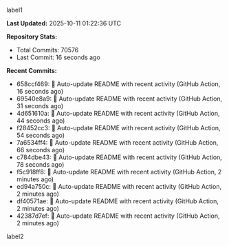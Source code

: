 
label1 
<!-- ACTIVITY_START -->
**Last Updated:** 2025-10-11 01:22:36 UTC

**Repository Stats:**
- Total Commits: 70576
- Last Commit: 16 seconds ago

**Recent Commits:**
- 658ccf469: 🤖 Auto-update README with recent activity (GitHub Action, 16 seconds ago)
- 69540e8a9: 🤖 Auto-update README with recent activity (GitHub Action, 31 seconds ago)
- 4d651610a: 🤖 Auto-update README with recent activity (GitHub Action, 44 seconds ago)
- f28452cc3: 🤖 Auto-update README with recent activity (GitHub Action, 54 seconds ago)
- 7a6534ff4: 🤖 Auto-update README with recent activity (GitHub Action, 66 seconds ago)
- c784dbe43: 🤖 Auto-update README with recent activity (GitHub Action, 78 seconds ago)
- f5c918ff8: 🤖 Auto-update README with recent activity (GitHub Action, 2 minutes ago)
- ed94a750c: 🤖 Auto-update README with recent activity (GitHub Action, 2 minutes ago)
- df40571ae: 🤖 Auto-update README with recent activity (GitHub Action, 2 minutes ago)
- 42387d7ef: 🤖 Auto-update README with recent activity (GitHub Action, 2 minutes ago)
<!-- ACTIVITY_END -->

label2
